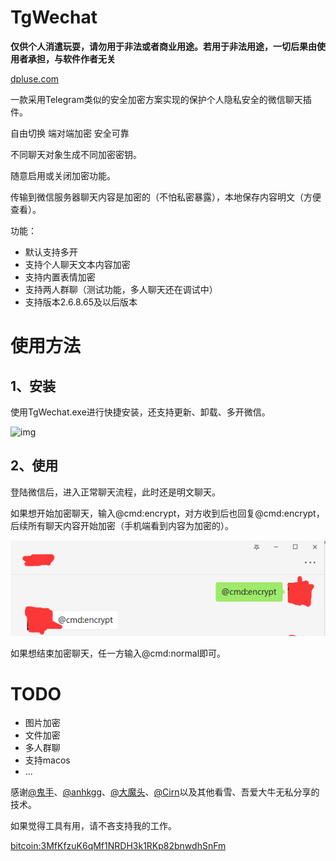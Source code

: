 # TgWechat

**仅供个人消遣玩耍，请勿用于非法或者商业用途。若用于非法用途，一切后果由使用者承担，与软件作者无关**

[dpluse.com](https://dplusec.com)

一款采用Telegram类似的安全加密方案实现的保护个人隐私安全的微信聊天插件。

自由切换 端对端加密 安全可靠

不同聊天对象生成不同加密密钥。

随意启用或关闭加密功能。

传输到微信服务器聊天内容是加密的（不怕私密暴露），本地保存内容明文（方便查看）。

功能：

* 默认支持多开
* 支持个人聊天文本内容加密
* 支持内置表情加密
* 支持两人群聊（测试功能，多人聊天还在调试中）
* 支持版本2.6.8.65及以后版本

# 使用方法

## 1、安装

使用TgWechat.exe进行快捷安装，还支持更新、卸载、多开微信。

![img](install.png)

## 2、使用

登陆微信后，进入正常聊天流程，此时还是明文聊天。

如果想开始加密聊天，输入@cmd:encrypt，对方收到后也回复@cmd:encrypt，后续所有聊天内容开始加密（手机端看到内容为加密的）。

![img](chat.png)

如果想结束加密聊天，任一方输入@cmd:normal即可。


# TODO

* 图片加密
* 文件加密
* 多人群聊
* 支持macos
* ...

感谢[@鬼手](https://github.com/TonyChen56/WeChatRobot)、[@anhkgg](https://github.com/anhkgg/SuperWeChatPC)、[@大魔头](https://bbs.pediy.com/thread-224988.htm)、[@Cirn](https://bbs.pediy.com/thread-223178.htm)以及其他看雪、吾爱大牛无私分享的技术。

如果觉得工具有用，请不吝支持我的工作。

<a href="https://www.blockchain.com/btc/payment_request?address=3MfKfzuK6qMf1NRDH3k1RKp82bnwdhSnFm&amount=0.01" target="_blank ">bitcoin:3MfKfzuK6qMf1NRDH3k1RKp82bnwdhSnFm</a>